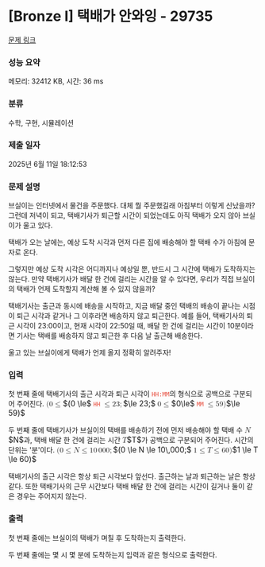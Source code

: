 # [Bronze I] 택배가 안와잉 - 29735 

[문제 링크](https://www.acmicpc.net/problem/29735) 

### 성능 요약

메모리: 32412 KB, 시간: 36 ms

### 분류

수학, 구현, 시뮬레이션

### 제출 일자

2025년 6월 11일 18:12:53

### 문제 설명

<p>브실이는 인터넷에서 물건을 주문했다. 대체 뭘 주문했길래 아침부터 이렇게 신났을까? 그런데 저녁이 되고, 택배기사가 퇴근할 시간이 되었는데도 아직 택배가 오지 않아 브실이가 울고 있다. </p>

<p>택배가 오는 날에는, 예상 도착 시각과 먼저 다른 집에 배송해야 할 택배 수가 아침에 문자로 온다.</p>

<p>그렇지만 예상 도착 시각은 어디까지나 예상일 뿐, 반드시 그 시간에 택배가 도착하지는 않는다. 만약 택배기사가 배달 한 건에 걸리는 시간을 알 수 있다면, 우리가 직접 브실이의 택배가 언제 도착할지 계산해 볼 수 있지 않을까?</p>

<p>택배기사는 출근과 동시에 배송을 시작하고, 지금 배달 중인 택배의 배송이 끝나는 시점이 퇴근 시각과 같거나 그 이후라면 배송하지 않고 퇴근한다. 예를 들어, 택배기사의 퇴근 시각이 23:00이고, 현재 시각이 22:50일 때, 배달 한 건에 걸리는 시간이 10분이라면 기사는 택배를 배송하지 않고 퇴근한 후 다음 날 출근해 배송한다.</p>

<p>울고 있는 브실이에게 택배가 언제 올지 정확히 알려주자!</p>

### 입력 

 <p>첫 번째 줄에 택배기사의 출근 시각과 퇴근 시각이 <span style="color:#e74c3c;"><code>HH:MM</code></span>의 형식으로 공백으로 구분되어 주어진다. <mjx-container class="MathJax" jax="CHTML" style="font-size: 109%; position: relative;"><mjx-math class="MJX-TEX" aria-hidden="true"><mjx-mo class="mjx-n"><mjx-c class="mjx-c28"></mjx-c></mjx-mo><mjx-mn class="mjx-n"><mjx-c class="mjx-c30"></mjx-c></mjx-mn><mjx-mo class="mjx-n" space="4"><mjx-c class="mjx-c2264"></mjx-c></mjx-mo></mjx-math><mjx-assistive-mml unselectable="on" display="inline"><math xmlns="http://www.w3.org/1998/Math/MathML"><mo stretchy="false">(</mo><mn>0</mn><mo>≤</mo></math></mjx-assistive-mml><span aria-hidden="true" class="no-mathjax mjx-copytext">$(0 \le$</span></mjx-container> <span style="color:#e74c3c;"><code>HH</code></span> <mjx-container class="MathJax" jax="CHTML" style="font-size: 109%; position: relative;"><mjx-math class="MJX-TEX" aria-hidden="true"><mjx-mo class="mjx-n"><mjx-c class="mjx-c2264"></mjx-c></mjx-mo><mjx-mn class="mjx-n" space="4"><mjx-c class="mjx-c32"></mjx-c><mjx-c class="mjx-c33"></mjx-c></mjx-mn><mjx-mo class="mjx-n"><mjx-c class="mjx-c3B"></mjx-c></mjx-mo></mjx-math><mjx-assistive-mml unselectable="on" display="inline"><math xmlns="http://www.w3.org/1998/Math/MathML"><mo>≤</mo><mn>23</mn><mo>;</mo></math></mjx-assistive-mml><span aria-hidden="true" class="no-mathjax mjx-copytext">$\le 23;$</span></mjx-container> <mjx-container class="MathJax" jax="CHTML" style="font-size: 109%; position: relative;"><mjx-math class="MJX-TEX" aria-hidden="true"><mjx-mn class="mjx-n"><mjx-c class="mjx-c30"></mjx-c></mjx-mn><mjx-mo class="mjx-n" space="4"><mjx-c class="mjx-c2264"></mjx-c></mjx-mo></mjx-math><mjx-assistive-mml unselectable="on" display="inline"><math xmlns="http://www.w3.org/1998/Math/MathML"><mn>0</mn><mo>≤</mo></math></mjx-assistive-mml><span aria-hidden="true" class="no-mathjax mjx-copytext">$0\le$</span></mjx-container> <span style="color:#e74c3c;"><code>MM</code></span> <mjx-container class="MathJax" jax="CHTML" style="font-size: 109%; position: relative;"><mjx-math class="MJX-TEX" aria-hidden="true"><mjx-mo class="mjx-n"><mjx-c class="mjx-c2264"></mjx-c></mjx-mo><mjx-mn class="mjx-n" space="4"><mjx-c class="mjx-c35"></mjx-c><mjx-c class="mjx-c39"></mjx-c></mjx-mn><mjx-mo class="mjx-n"><mjx-c class="mjx-c29"></mjx-c></mjx-mo></mjx-math><mjx-assistive-mml unselectable="on" display="inline"><math xmlns="http://www.w3.org/1998/Math/MathML"><mo>≤</mo><mn>59</mn><mo stretchy="false">)</mo></math></mjx-assistive-mml><span aria-hidden="true" class="no-mathjax mjx-copytext">$\le 59)$</span> </mjx-container></p>

<p>두 번째 줄에 택배기사가 브실이의 택배를 배송하기 전에 먼저 배송해야 할 택배 수 <mjx-container class="MathJax" jax="CHTML" style="font-size: 109%; position: relative;"><mjx-math class="MJX-TEX" aria-hidden="true"><mjx-mi class="mjx-i"><mjx-c class="mjx-c1D441 TEX-I"></mjx-c></mjx-mi></mjx-math><mjx-assistive-mml unselectable="on" display="inline"><math xmlns="http://www.w3.org/1998/Math/MathML"><mi>N</mi></math></mjx-assistive-mml><span aria-hidden="true" class="no-mathjax mjx-copytext">$N$</span></mjx-container>과, 택배 배달 한 건에 걸리는 시간 <mjx-container class="MathJax" jax="CHTML" style="font-size: 109%; position: relative;"><mjx-math class="MJX-TEX" aria-hidden="true"><mjx-mi class="mjx-i"><mjx-c class="mjx-c1D447 TEX-I"></mjx-c></mjx-mi></mjx-math><mjx-assistive-mml unselectable="on" display="inline"><math xmlns="http://www.w3.org/1998/Math/MathML"><mi>T</mi></math></mjx-assistive-mml><span aria-hidden="true" class="no-mathjax mjx-copytext">$T$</span></mjx-container>가 공백으로 구분되어 주어진다. 시간의 단위는 '분'이다. <mjx-container class="MathJax" jax="CHTML" style="font-size: 109%; position: relative;"><mjx-math class="MJX-TEX" aria-hidden="true"><mjx-mo class="mjx-n"><mjx-c class="mjx-c28"></mjx-c></mjx-mo><mjx-mn class="mjx-n"><mjx-c class="mjx-c30"></mjx-c></mjx-mn><mjx-mo class="mjx-n" space="4"><mjx-c class="mjx-c2264"></mjx-c></mjx-mo><mjx-mi class="mjx-i" space="4"><mjx-c class="mjx-c1D441 TEX-I"></mjx-c></mjx-mi><mjx-mo class="mjx-n" space="4"><mjx-c class="mjx-c2264"></mjx-c></mjx-mo><mjx-mn class="mjx-n" space="4"><mjx-c class="mjx-c31"></mjx-c><mjx-c class="mjx-c30"></mjx-c></mjx-mn><mjx-mstyle><mjx-mspace style="width: 0.167em;"></mjx-mspace></mjx-mstyle><mjx-mn class="mjx-n"><mjx-c class="mjx-c30"></mjx-c><mjx-c class="mjx-c30"></mjx-c><mjx-c class="mjx-c30"></mjx-c></mjx-mn><mjx-mo class="mjx-n"><mjx-c class="mjx-c3B"></mjx-c></mjx-mo></mjx-math><mjx-assistive-mml unselectable="on" display="inline"><math xmlns="http://www.w3.org/1998/Math/MathML"><mo stretchy="false">(</mo><mn>0</mn><mo>≤</mo><mi>N</mi><mo>≤</mo><mn>10</mn><mstyle scriptlevel="0"><mspace width="0.167em"></mspace></mstyle><mn>000</mn><mo>;</mo></math></mjx-assistive-mml><span aria-hidden="true" class="no-mathjax mjx-copytext">$(0 \le N \le 10\,000;$</span></mjx-container> <mjx-container class="MathJax" jax="CHTML" style="font-size: 109%; position: relative;"><mjx-math class="MJX-TEX" aria-hidden="true"><mjx-mn class="mjx-n"><mjx-c class="mjx-c31"></mjx-c></mjx-mn><mjx-mo class="mjx-n" space="4"><mjx-c class="mjx-c2264"></mjx-c></mjx-mo><mjx-mi class="mjx-i" space="4"><mjx-c class="mjx-c1D447 TEX-I"></mjx-c></mjx-mi><mjx-mo class="mjx-n" space="4"><mjx-c class="mjx-c2264"></mjx-c></mjx-mo><mjx-mn class="mjx-n" space="4"><mjx-c class="mjx-c36"></mjx-c><mjx-c class="mjx-c30"></mjx-c></mjx-mn><mjx-mo class="mjx-n"><mjx-c class="mjx-c29"></mjx-c></mjx-mo></mjx-math><mjx-assistive-mml unselectable="on" display="inline"><math xmlns="http://www.w3.org/1998/Math/MathML"><mn>1</mn><mo>≤</mo><mi>T</mi><mo>≤</mo><mn>60</mn><mo stretchy="false">)</mo></math></mjx-assistive-mml><span aria-hidden="true" class="no-mathjax mjx-copytext">$1 \le T \le 60)$</span> </mjx-container></p>

<p>택배기사의 출근 시각은 항상 퇴근 시각보다 앞선다. 출근하는 날과 퇴근하는 날은 항상 같다. 또한 택배기사의 근무 시간보다 택배 배달 한 건에 걸리는 시간이 길거나 둘이 같은 경우는 주어지지 않는다.</p>

### 출력 

 <p>첫 번째 줄에는 브실이의 택배가 며칠 후 도착하는지 출력한다.</p>

<p>두 번째 줄에는 몇 시 몇 분에 도착하는지 입력과 같은 형식으로 출력한다.</p>

